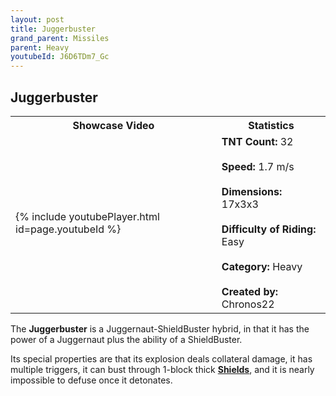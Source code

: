```yaml
---
layout: post
title: Juggerbuster
grand_parent: Missiles
parent: Heavy
youtubeId: J6D6TDm7_Gc
---
```

**Juggerbuster**
---

<table>
    <tr>
        <th>Showcase Video</th>
        <th>Statistics</th>
    </tr>
    <tr>
        <td>{% include youtubePlayer.html id=page.youtubeId %}</td>
        <td>
            <b>TNT Count:</b> 32<br><br>
            <b>Speed:</b> 1.7 m/s<br><br>
            <b>Dimensions:</b> 17x3x3<br><br>
            <b>Difficulty of Riding:</b> Easy<br><br>
            <b>Category:</b> Heavy<br><br>
            <b>Created by:</b> Chronos22
        </td>
    </tr>
</table>

The **Juggerbuster** is a Juggernaut-ShieldBuster hybrid, in that it has the power of a Juggernaut plus the ability of a ShieldBuster.

Its special properties are that its explosion deals collateral damage, it has multiple triggers, it can bust through 1-block thick **[Shields](https://zeroniaserver.github.io/RocketRidersWiki/utilities/shield)**, and it is nearly impossible to defuse once it detonates.